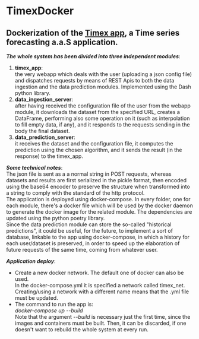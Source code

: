 # TimexDocker
## Dockerization of the [Timex app](https://github.com/AlexMV12/TIMEX), a Time series forecasting a.a.S application.

***The whole system has been divided into three independent modules***:
1. **timex_app**:\
    the very webapp which deals with the user (uploading a json config file) and dispatches requests by means of REST Apis to both the data ingestion and the data prediction modules. Implemented using the Dash python library.
2. **data_ingestion_server**:\
    after having received the configuration file of the user from the webapp module, it downloads the dataset from the specified URL, creates a DataFrame, performing also some operation on it (such as interpolation to fill empty data, if any), and it responds to the requests sending in the body the final dataset.
3. **data_prediction_server**:\
    it receives the dataset and the configuration file, it computes the prediction using the chosen algorithm, and it sends the result (in the response) to the timex_app. 

***Some technical notes***:\
The json file is sent as a a normal string in POST requests, whereas datasets and results are first serialized in the pickle format, then encoded using the base64 encoder to preserve the structure when transformed into a string to comply with the standard of the http protocol.\
The application is deployed using docker-compose. In every folder, one for each module, there's a docker file which will be used by the docker daemon to generate the docker image for the related module. The dependencies are updated using the python poetry library.\
Since the data prediction module can store the so-called "historical predictions", it could be useful, for the future, to implement a sort of database, linkable to the app using docker-compose, in which a history for each user/dataset is preserved, in order to speed up the elaboration of future requests of the same time, coming from whatever user.

***Application deploy***:
- Create a new docker network. The default one of docker can also be used.\
 In the docker-compose.yml it is specified a network called timex_net. Creating/using a network with a different name means that the .yml file must be updated.
- The command to run the app is:\
*docker-compose up --build*\
Note that the argument *--build* is necessary just the first time, since the images and containers must be built. Then, it can be discarded, if one doesn't want to rebuild the whole system at every run.